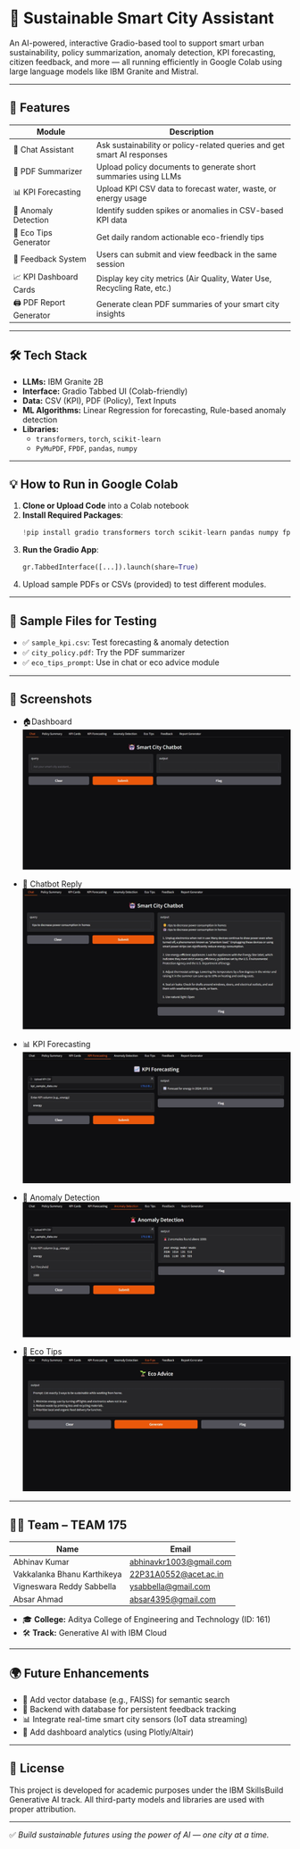 # 🌆 Sustainable Smart City Assistant

  
An AI-powered, interactive Gradio-based tool to support smart urban sustainability, policy summarization, anomaly detection, KPI forecasting, citizen feedback, and more — all running efficiently in Google Colab using large language models like IBM Granite and Mistral.

---

## 🚀 Features

| Module                   | Description                                                             |
| ------------------------ | ----------------------------------------------------------------------- |
| 🤖 Chat Assistant        | Ask sustainability or policy-related queries and get smart AI responses |
| 📄 PDF Summarizer        | Upload policy documents to generate short summaries using LLMs          |
| 📊 KPI Forecasting       | Upload KPI CSV data to forecast water, waste, or energy usage           |
| 🚨 Anomaly Detection     | Identify sudden spikes or anomalies in CSV-based KPI data               |
| 🌱 Eco Tips Generator    | Get daily random actionable eco-friendly tips                           |
| 📝 Feedback System       | Users can submit and view feedback in the same session                  |
| 📈 KPI Dashboard Cards   | Display key city metrics (Air Quality, Water Use, Recycling Rate, etc.) |
| 🖨️ PDF Report Generator | Generate clean PDF summaries of your smart city insights                |

---

## 🛠️ Tech Stack

- **LLMs:** IBM Granite 2B
- **Interface:** Gradio Tabbed UI (Colab-friendly)
- **Data:** CSV (KPI), PDF (Policy), Text Inputs
- **ML Algorithms:** Linear Regression for forecasting, Rule-based anomaly detection
- **Libraries:**
  - `transformers`, `torch`, `scikit-learn`
  - `PyMuPDF`, `FPDF`, `pandas`, `numpy`

---

## 💡 How to Run in Google Colab

1. **Clone or Upload Code** into a Colab notebook
2. **Install Required Packages**:
   ```python
   !pip install gradio transformers torch scikit-learn pandas numpy fpdf pymupdf
   ```
3. **Run the Gradio App**:
   ```python
   gr.TabbedInterface([...]).launch(share=True)
   ```
4. Upload sample PDFs or CSVs (provided) to test different modules.

---

## 📁 Sample Files for Testing

- ✅ `sample_kpi.csv`: Test forecasting & anomaly detection
- ✅ `city_policy.pdf`: Try the PDF summarizer
- ✅ `eco_tips_prompt`: Use in chat or eco advice module

---

## 📸 Screenshots

- 🏠Dashboard
![Chatbot Reply](Images/dashboard.jpeg)

- 🤖 Chatbot Reply
![Chatbot Reply](Images/chat.jpeg)

- 📊 KPI Forecasting
![Forecast Chart](Images/kpi_forecasting.jpeg)

- 🚨 Anomaly Detection
![Anomaly Table](Images/anomaly_detection.jpeg)

- 🌱 Eco Tips
![Eco Tips](Images/eco_tips.jpeg)

---

## 👨‍💻 Team – TEAM 175

| Name                        | Email                                                      |
| --------------------------- | ---------------------------------------------------------- |
| Abhinav Kumar               | [abhinavkr1003@gmail.com](mailto\:abhinavkr1003@gmail.com) |
| Vakkalanka Bhanu Karthikeya | [22P31A0552@acet.ac.in](mailto:22P31A0552@acet.ac.in)      |
| Vigneswara Reddy Sabbella   | [ysabbella@gmail.com](mailto\:ysabbella@gmail.com)         |
| Absar Ahmad                 | [absar4395@gmail.com](mailto\:absar4395@gmail.com)         |

- 🎓 **College:** Aditya College of Engineering and Technology (ID: 161)
- 🛠️ **Track:** Generative AI with IBM Cloud

---

## 🌍 Future Enhancements

- 🧠 Add vector database (e.g., FAISS) for semantic search
- 📡 Backend with database for persistent feedback tracking
- 📊 Integrate real-time smart city sensors (IoT data streaming)
- 🎯 Add dashboard analytics (using Plotly/Altair)

---

## 📜 License

This project is developed for academic purposes under the IBM SkillsBuild Generative AI track. All third-party models and libraries are used with proper attribution.

---

✅ *Build sustainable futures using the power of AI — one city at a time.*

